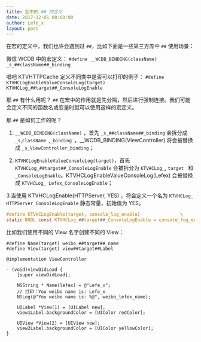 ```yaml
---
title: 宏中的 ## 的含义
date: 2017-12-01 00:00:00
author: Lefe_x
layout: post
---
```


在宏的定义中，我们也许会遇到过 `##`，比如下面是一些第三方库中 `##` 使用场景：

微信 WCDB 中的宏定义：
`#define __WCDB_BINDING(className) _s_##className##_binding`

唱吧 KTVHTTPCache 定义不同类中是否可以打印的例子：
`#define KTVHCLogEnableValueConsoleLog(target)       KTVHCLog_##target##_ConsoleLogEnable`

那 `##` 有什么用呢？
`##` 在宏中的作用就是先分隔，然后进行强制连接。我们可能会定义不同的函数名或变量时就可以使用这样的宏定义。

那 `##` 是如何工作的呢？

1. `__WCDB_BINDING(className)` ，首先 `_s_##className##_binding` 会拆分成 `_s`,`className `,`_binding `。__WCDB_BINDING(ViewController) 将会被替换成 `_s_ViewController_binding`；

2. `KTVHCLogEnableValueConsoleLog(target)`，首先 `KTVHCLog_##target##_ConsoleLogEnable` 会被拆分为 `KTVHCLog_`, `target ` 和 `_ConsoleLogEnable`。KTVHCLogEnableValueConsoleLog(Lefex) 会被替换成 `KTVHCLog_ Lefex_ConsoleLogEnable`；

3.当使用 KTVHCLogEnable(HTTPServer, YES) ，将会定义一个名为 `KTVHCLog_ HTTPServer_ConsoleLogEnable` 静态常量，初始值为 YES。

```c
#define KTVHCLogEnable(target, console_log_enable)               \
static BOOL const KTVHCLog_##target##_ConsoleLogEnable = console_log_enable;        \
```

比如我们使用不同的 View 名字创建不同的 View：

```objc
#define Name(target) weibo_##target##_name
#define View(target) view##target##Label

@implementation ViewController

- (void)viewDidLoad {
    [super viewDidLoad];
    
    NSString * Name(lefex) = @"Lefe_x";
    // 打印：You weibo name is: Lefe_x
    NSLog(@"You weibo name is: %@", weibo_lefex_name);
    
    UILabel *View(1) = [UILabel new];
    view1Label.backgroundColor = [UIColor redColor];
    
    UIView *View(2) = [UIView new];
    view2Label.backgroundColor = [UIColor yellowColor];
}
```
